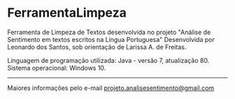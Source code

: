 # FerramentaLimpeza
Ferramenta de Limpeza de Textos desenvolvida no projeto "Análise de Sentimento em textos escritos na Língua Portuguesa"
Desenvolvida por Leonardo dos Santos, sob orientação de Larissa A. de Freitas.

Linguagem de programação utilizada: Java - versão 7, atualização 80.
Sistema operacional: Windows 10.

------------------------------------------------------------------------
Maiores informações pelo e-mail projeto.analisesentimento@gmail.com
